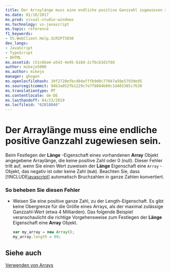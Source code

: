```yaml
---
title: Der Arraylänge muss eine endliche positive Ganzzahl zugewiesen sein | Microsoft-Dokumentation
ms.date: 01/18/2017
ms.prod: visual-studio-windows
ms.technology: vs-javascript
ms.topic: reference
f1_keywords:
- VS.WebClient.Help.SCRIPT5030
dev_langs:
- JavaScript
- TypeScript
- DHTML
ms.assetid: c51c66a4-a543-4e95-b18d-2cfbcb3d1fdd
author: mikejo5000
ms.author: mikejo
manager: ghogen
ms.openlocfilehash: 39f2720efbcd8defffb9d0c77047a50e57939e95
ms.sourcegitcommit: 94b3a052fb1229c7e7f8804b09c1d403385c7630
ms.translationtype: MT
ms.contentlocale: de-DE
ms.lasthandoff: 04/23/2019
ms.locfileid: "62818046"
---
```

# <a name="array-length-must-be-assigned-a-finite-positive-number"></a>Der Arraylänge muss eine endliche positive Ganzzahl zugewiesen sein.
Beim Festlegen der **Länge** -Eigenschaft eines vorhandenen **Array** Objekt angegebene Arraylänge, die keine positive Zahl oder 0 (null). Dieser Fehler tritt auf, wenn Sie einen Wert zuweisen der **Länge** Eigenschaft eine `Array` -Objekt, das negativ ist oder keine Zahl (`NaN`). Beachten Sie, dass [!INCLUDE[javascript](../../javascript/includes/javascript-md.md)] automatisch Bruchzahlen in ganze Zahlen konvertiert.  
  
### <a name="to-correct-this-error"></a>So beheben Sie diesen Fehler  
  
- Weisen Sie eine positive ganze Zahl, zu der Length-Eigenschaft. Es gibt keine Obergrenze für die Größe eines Arrays, als der maximal zulässige Ganzzahl-Wert (etwa 4 Milliarden). Das folgende Beispiel veranschaulicht die richtige Vorgehensweise zum Festlegen der **Länge** Eigenschaft eine **Array** Objekt.  
  
    ```JavaScript  
    var my_array = new Array();  
    my_array.length = 99;  
    ```  
  
## <a name="see-also"></a>Siehe auch  
 [Verwenden von Arrays](../../javascript/advanced/using-arrays-javascript.md)